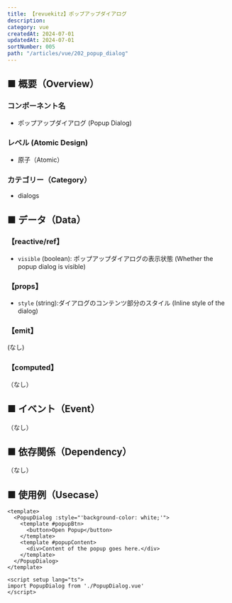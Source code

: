 ```yaml
---
title: 【revuekitz】ポップアップダイアログ
description:
category: vue
createdAt: 2024-07-01
updatedAt: 2024-07-01
sortNumber: 005
path: "/articles/vue/202_popup_dialog"
---
```


<nuxt-content-wrapper>

## ■ 概要（Overview）
### コンポーネント名
- ポップアップダイアログ (Popup Dialog)

### レベル (Atomic Design)
- 原子（Atomic）

### カテゴリー（Category）
- dialogs

## ■ データ（Data）

### 【reactive/ref】
- `visible` (boolean): ポップアップダイアログの表示状態 (Whether the popup dialog is visible)

### 【props】
- `style` (string):ダイアログのコンテンツ部分のスタイル (Inline style of the dialog)

### 【emit】
(なし)

### 【computed】
（なし）

## ■ イベント（Event）
（なし）

## ■ 依存関係（Dependency）
（なし）

## ■ 使用例（Usecase）
```vue
<template>
  <PopupDialog :style="'background-color: white;'">
    <template #popupBtn>
      <button>Open Popup</button>
    </template>
    <template #popupContent>
      <div>Content of the popup goes here.</div>
    </template>
  </PopupDialog>
</template>

<script setup lang="ts">
import PopupDialog from './PopupDialog.vue'
</script>

```

</nuxt-content-wrapper>